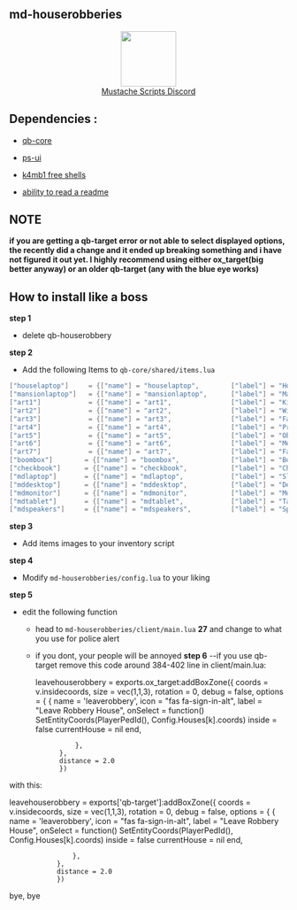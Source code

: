 ## md-houserobberies

<div align="center">
  <a href="https://discord.gg/sAMzrB4DDx">
    <img align="center" src="https://cdn.discordapp.com/attachments/1164709522691076120/1185676859363557457/Discord_logo.svg.png?ex=65907aa0&is=657e05a0&hm=dd2a8924c3a3d84507747ab2bac036e5fc219c697e084c9aa13ba468ff725bde&" width="100">
  </a><br>
  <a href="https://discord.gg/sAMzrB4DDx">Mustache Scripts Discord</a><br>
</div>


## Dependencies :

- [qb-core](https://github.com/qbcore-framework/qb-core)

- [ps-ui](https://github.com/Project-Sloth/ps-ui)

- [k4mb1 free shells](https://forum.cfx.re/t/free-props-starter-shells-for-housing-scripts/4826922)

- [ability to read a readme](https://www.hookedonphonics.com/)
## NOTE
**if you are getting a qb-target error or not able to select displayed options, the recently did a change and it ended up breaking something and i have not figured it out yet. I highly recommend using either ox_target(big better anyway) or an older qb-target (any with the blue eye works)**
  
## How to install like a boss
**step 1**

- delete qb-houserobbery

**step 2**

- Add the following Items to `qb-core/shared/items.lua`

```lua
["houselaptop"] 	= {["name"] = "houselaptop",        ["label"] = "House Hacking Laptop",	 	["weight"] = 1200, 		["type"] = "item", 		["image"] = "houselaptop.png", 		["unique"] = false, 		["useable"] = true, 	["shouldClose"] = true,   	["combinable"] = nil,   ["description"] = ""},
["mansionlaptop"] 	= {["name"] = "mansionlaptop",      ["label"] = "Mansion Hacking Laptop",	["weight"] = 1100, 		["type"] = "item", 		["image"] = "mansionlaptop.png", 	["unique"] = false, 		["useable"] = true, 	["shouldClose"] = true,   	["combinable"] = nil,   ["description"] = ""},
["art1"] 		 	= {["name"] = "art1",        		["label"] = "Kitty Sleeping Art",	 	["weight"] = 2500, 		["type"] = "item", 		["image"] = "art1.png", 			["unique"] = false, 		["useable"] = true, 	["shouldClose"] = true,   	["combinable"] = nil,   ["description"] = ""},
["art2"] 		 	= {["name"] = "art2",        		["label"] = "Wide Eye Kitty Art",	 	["weight"] = 2500, 		["type"] = "item", 		["image"] = "art2.png", 			["unique"] = false, 		["useable"] = true, 	["shouldClose"] = true,   	["combinable"] = nil,   ["description"] = ""},
["art3"] 		 	= {["name"] = "art3",        		["label"] = "Fancy Kitty Art",	 		["weight"] = 2500, 		["type"] = "item", 		["image"] = "art3.png", 			["unique"] = false, 		["useable"] = true, 	["shouldClose"] = true,   	["combinable"] = nil,   ["description"] = ""},
["art4"] 		 	= {["name"] = "art4",        		["label"] = "Presidential Kitty Art",	["weight"] = 2500, 		["type"] = "item", 		["image"] = "art4.png", 			["unique"] = false, 		["useable"] = true, 	["shouldClose"] = true,   	["combinable"] = nil,   ["description"] = ""},
["art5"] 		 	= {["name"] = "art5",        		["label"] = "Obi Jesus Painting",	 	["weight"] = 2500, 		["type"] = "item", 		["image"] = "art5.png", 			["unique"] = false, 		["useable"] = true, 	["shouldClose"] = true,   	["combinable"] = nil,   ["description"] = ""},
["art6"] 		 	= {["name"] = "art6",        		["label"] = "Merp Kitty Art",	 		["weight"] = 2500, 		["type"] = "item", 		["image"] = "art6.png", 			["unique"] = false, 		["useable"] = true, 	["shouldClose"] = true,   	["combinable"] = nil,   ["description"] = ""},
["art7"] 		 	= {["name"] = "art7",        		["label"] = "Family Portait",	 		["weight"] = 2500, 		["type"] = "item", 		["image"] = "art7.png", 			["unique"] = false, 		["useable"] = true, 	["shouldClose"] = true,   	["combinable"] = nil,   ["description"] = ""},
["boombox"] 	   = {["name"] = "boombox",        		["label"] = "Boom Box",	 				["weight"] = 2500, 		["type"] = "item", 		["image"] = "boombox.png", 			["unique"] = false, 		["useable"] = true, 	["shouldClose"] = true,   	["combinable"] = nil,   ["description"] = ""},
["checkbook"] 	   = {["name"] = "checkbook",        	["label"] = "Check Book",	 			["weight"] = 2500, 		["type"] = "item", 		["image"] = "checkbook.png", 		["unique"] = false, 		["useable"] = true, 	["shouldClose"] = true,   	["combinable"] = nil,   ["description"] = ""},
["mdlaptop"] 	   = {["name"] = "mdlaptop",        	["label"] = "Slow Laptop",	 			["weight"] = 2500, 		["type"] = "item", 		["image"] = "laptop.png", 			["unique"] = false, 		["useable"] = true, 	["shouldClose"] = true,   	["combinable"] = nil,   ["description"] = ""},
["mddesktop"] 	   = {["name"] = "mddesktop",        	["label"] = "Desktop",	 				["weight"] = 2500, 		["type"] = "item", 		["image"] = "mddesktop.png", 		["unique"] = false, 		["useable"] = true, 	["shouldClose"] = true,   	["combinable"] = nil,   ["description"] = ""},
["mdmonitor"] 	   = {["name"] = "mdmonitor",        	["label"] = "Monitor",	 				["weight"] = 2500, 		["type"] = "item", 		["image"] = "mansionlaptop.png", 	["unique"] = false, 		["useable"] = true, 	["shouldClose"] = true,   	["combinable"] = nil,   ["description"] = ""},
["mdtablet"] 	   = {["name"] = "mdtablet",        	["label"] = "Tablet",	 				["weight"] = 2500, 		["type"] = "item", 		["image"] = "mdtablet.png", 		["unique"] = false, 		["useable"] = true, 	["shouldClose"] = true,   	["combinable"] = nil,   ["description"] = ""},
["mdspeakers"] 	   = {["name"] = "mdspeakers",        	["label"] = "Speakers",	 				["weight"] = 2500, 		["type"] = "item", 		["image"] = "speaker.png", 			["unique"] = false, 		["useable"] = true, 	["shouldClose"] = true,   	["combinable"] = nil,   ["description"] = ""},


```
**step 3**

- Add items images to your inventory script 



**step 4**

- Modify `md-houserobberies/config.lua` to your liking

**step 5**

- edit the following function

	- head to `md-houserobberies/client/main.lua` **27** and change to what you use for police alert
	- if you dont, your people will be annoyed
**step 6**
      --if you use qb-target remove this code around 384-402 line in client/main.lua:

   
        leavehouserobbery = exports.ox_target:addBoxZone({
                coords = v.insidecoords,
                size = vec(1,1,3),
                rotation = 0,
                debug = false,
                options = {
                    {
                        name = 'leaverobbery',
                        icon = "fas fa-sign-in-alt",
                        label = "Leave Robbery House",
                        onSelect = function()
                            SetEntityCoords(PlayerPedId(), Config.Houses[k].coords)
                            inside = false
                            currentHouse = nil
                        end,
                    
                    },
                },
                distance = 2.0
                })
with this:


leavehouserobbery = exports['qb-target']:addBoxZone({
                coords = v.insidecoords,
                size = vec(1,1,3),
                rotation = 0,
                debug = false,
                options = {
                    {
                        name = 'leaverobbery',
                        icon = "fas fa-sign-in-alt",
                        label = "Leave Robbery House",
                        onSelect = function()
                            SetEntityCoords(PlayerPedId(), Config.Houses[k].coords)
                            inside = false
                            currentHouse = nil
                        end,
                    
                    },
                },
                distance = 2.0
                })

bye, bye
